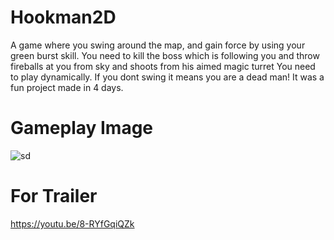 # Hookman2D
A game where you swing around the map, and gain force by using your green burst skill. 
You need to kill the boss which is following you and throw fireballs at you from sky and shoots from his aimed magic turret
You need to play dynamically. If you dont swing it means you are a dead man! It was a fun project made in 4 days.
# Gameplay Image

![sd](https://user-images.githubusercontent.com/72387932/213012565-0c7e0484-1f23-4138-93cb-82aeafa24b60.JPG)


# For Trailer

https://youtu.be/8-RYfGqiQZk
